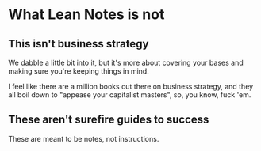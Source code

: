 # What Lean Notes is not

## This isn't business strategy

We dabble a little bit into it, but it's more about covering your bases and making sure you're keeping things in mind.

I feel like there are a million books out there on business strategy, and they all boil down to "appease your capitalist masters", so, you know, fuck 'em.

## These aren't surefire guides to success

These are meant to be notes, not instructions.
